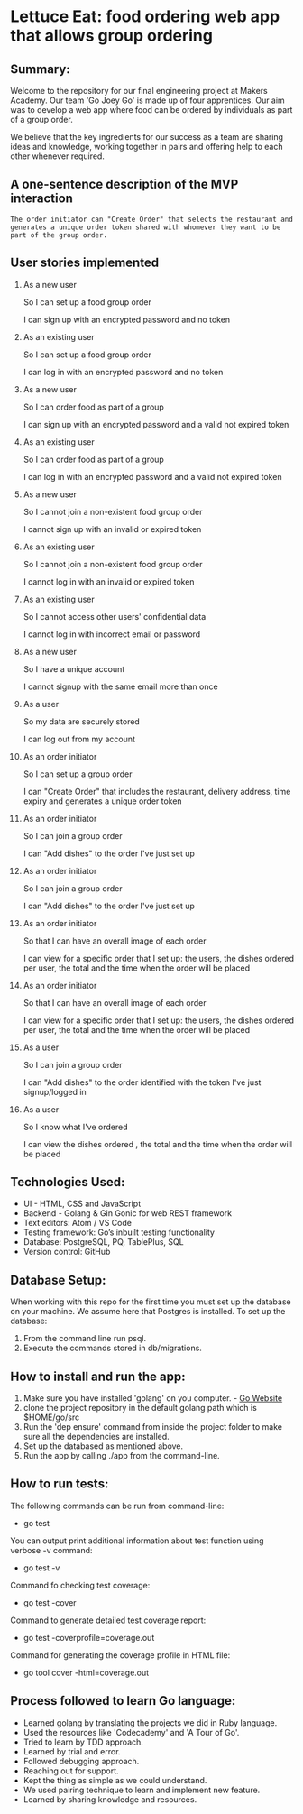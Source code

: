 # Lettuce Eat: food ordering web app that allows group ordering

## Summary:
Welcome to the repository for our final engineering project at Makers Academy. Our team 'Go Joey Go' is made up of four apprentices. Our aim was to develop a web app where food can be ordered by individuals as part of a group order.

We believe that the key ingredients for our success as a team are sharing ideas and knowledge, working together in pairs and offering help to each other whenever required.

## A one-sentence description of the MVP interaction
    The order initiator can "Create Order" that selects the restaurant and generates a unique order token shared with whomever they want to be part of the group order.

## User stories implemented

1. As a new user

   So I can set up a food group order 

   I can sign up with an encrypted password and no token
   

2. As an existing user

   So I can set up a food group order 

   I can log in with an encrypted password and no token
   

3. As a new user

   So I can order food as part of a group

   I can sign up with an encrypted password and a valid not expired token
   

4. As an existing user

   So I can order food as part of a group

   I can log in with an encrypted password and a valid not expired token
   

5. As a new user

   So I cannot join a non-existent food group order

   I cannot sign up with an invalid or expired token
   
   
6. As an existing user

   So I cannot join a non-existent food group order

   I cannot log in with an invalid or expired token
   

7. As an existing user

   So I cannot access other users' confidential data 

   I cannot log in with incorrect email or password 
   

8. As a new user

   So I have a unique account  

   I cannot signup with the same email more than once 


9. As a user

   So my data are securely stored

   I can log out from my account
   
   
10. As an order initiator

    So I can set up a group order

    I can "Create Order" that includes the restaurant, delivery address, time expiry and generates a
   unique order token
   

11. As an order initiator
 
    So I can join a group order

    I can "Add dishes" to the order I've just set up
   

12. As an order initiator

    So I can join a group order

    I can "Add dishes" to the order I've just set up
   

13. As an order initiator

    So that I can have an overall image of each order

    I can view for a specific order that I set up: the users, the dishes ordered per user, the total and the time when the order  will be placed 
   
   
14. As an order initiator

    So that I can have an overall image of each order

    I can view for a specific order that I set up: the users, the dishes ordered per user, the total and the time when the order  will be placed 
   
   
15.  As a user 

     So I can join a group order

     I can "Add dishes" to the order identified with the token I've just signup/logged in
    
    
16.  As a user 

     So I know what I've ordered

     I can view the dishes ordered , the total and the time when the order will be placed 
    
   
## Technologies Used:
- UI - HTML, CSS and JavaScript
- Backend - Golang & Gin Gonic for web REST framework
- Text editors: Atom / VS Code
- Testing framework: Go’s inbuilt testing functionality
- Database: PostgreSQL, PQ, TablePlus, SQL
- Version control: GitHub

## Database Setup:
When working with this repo for the first time you must set up the database on your machine. We assume here that Postgres is installed.
To set up the database:
1. From the command line run psql.
2. Execute the commands stored in db/migrations.

## How to install and run the app:
   1. Make sure you have installed 'golang' on you computer.
    - [Go Website](http://www.golang.org/dl/)
   2. clone the project repository in the default golang path which is $HOME/go/src
   3. Run the 'dep ensure' command from inside the project folder to make sure all the dependencies are installed.
   4. Set up the databased as mentioned above.
   5. Run the app by calling ./app from the command-line.

## How to run tests:
The following commands can be run from command-line:
- go test

You can output print additional information about test function using verbose -v command:
- go test -v

Command fo checking test coverage:
- go test -cover

Command to generate detailed test coverage report:
- go test -coverprofile=coverage.out

Command for generating the coverage profile in HTML file:
- go tool cover -html=coverage.out

## Process followed to learn Go language:
 - Learned golang by translating the projects we did in Ruby language.
 - Used the resources like 'Codecademy' and 'A Tour of Go'.
 - Tried to learn by TDD approach.
 - Learned by trial and error.
 - Followed debugging approach.
 - Reaching out for support.
 - Kept the thing as simple as we could understand.
 - We used pairing technique to learn and implement new feature.
 - Learned by sharing knowledge and resources.
